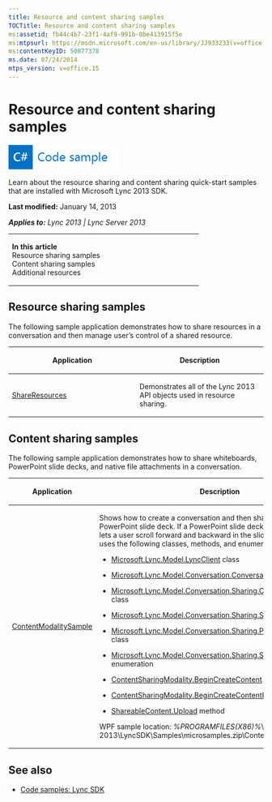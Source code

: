 ```yaml
---
title: Resource and content sharing samples
TOCTitle: Resource and content sharing samples
ms:assetid: fb44c4b7-23f1-4af9-991b-0be413915f5e
ms:mtpsurl: https://msdn.microsoft.com/en-us/library/JJ933233(v=office.15)
ms:contentKeyID: 50877378
ms.date: 07/24/2014
mtps_version: v=office.15
---
```


# Resource and content sharing samples

![Code sample topic](images/JJ937254.mod_icon_codesample_long(Office.15).png "Code sample topic")

Learn about the resource sharing and content sharing quick-start samples that are installed with Microsoft Lync 2013 SDK.

**Last modified:** January 14, 2013

***Applies to:** Lync 2013 | Lync Server 2013*

<table>
<colgroup>
<col style="width: 50%" />
<col style="width: 50%" />
</colgroup>
<tbody>
<tr class="odd">
<td><p><strong>In this article</strong><br />
Resource sharing samples<br />
Content sharing samples<br />
Additional resources</p></td>
<td><p></p></td>
</tr>
</tbody>
</table>

## Resource sharing samples

The following sample application demonstrates how to share resources in a conversation and then manage user’s control of a shared resource.

<table>
<colgroup>
<col style="width: 50%" />
<col style="width: 50%" />
</colgroup>
<thead>
<tr class="header">
<th><p>Application</p></th>
<th><p>Description</p></th>
</tr>
</thead>
<tbody>
<tr class="odd">
<td><p><a href="http://code.msdn.microsoft.com/lync-2013-start-a-927aa595">ShareResources</a></p></td>
<td><p>Demonstrates all of the Lync 2013 API objects used in resource sharing.</p></td>
</tr>
</tbody>
</table>

## Content sharing samples

The following sample application demonstrates how to share whiteboards, PowerPoint slide decks, and native file attachments in a conversation.

<table>
<colgroup>
<col style="width: 50%" />
<col style="width: 50%" />
</colgroup>
<thead>
<tr class="header">
<th><p>Application</p></th>
<th><p>Description</p></th>
</tr>
</thead>
<tbody>
<tr class="odd">
<td><p><a href="http://code.msdn.microsoft.com/lync-2013-control-3b9df73f">ContentModalitySample</a></p></td>
<td><p>Shows how to create a conversation and then share a whiteboard and a PowerPoint slide deck. If a PowerPoint slide deck is shared, the sample lets a user scroll forward and backward in the slide deck. The sample uses the following classes, methods, and enumerations:</p>
<ul>
<li><p><a href="https://msdn.microsoft.com/en-us/library/jj274980(v=office.15)">Microsoft.Lync.Model.LyncClient</a> class</p></li>
<li><p><a href="https://msdn.microsoft.com/en-us/library/jj276988(v=office.15)">Microsoft.Lync.Model.Conversation.Conversation</a> class</p></li>
<li><p><a href="https://msdn.microsoft.com/en-us/library/jj266998(v=office.15)">Microsoft.Lync.Model.Conversation.Sharing.ContentSharingModality</a> class</p></li>
<li><p><a href="https://msdn.microsoft.com/en-us/library/jj277217(v=office.15)">Microsoft.Lync.Model.Conversation.Sharing.ShareableContent</a> class</p></li>
<li><p><a href="https://msdn.microsoft.com/en-us/library/jj277028(v=office.15)">Microsoft.Lync.Model.Conversation.Sharing.PowerPointContent</a> class</p></li>
<li><p><a href="https://msdn.microsoft.com/en-us/library/jj267322(v=office.15)">Microsoft.Lync.Model.Conversation.Sharing.ShareableContentState</a> enumeration</p></li>
<li><p><a href="https://msdn.microsoft.com/en-us/library/jj277556(v=office.15)">ContentSharingModality.BeginCreateContent</a> method</p></li>
<li><p><a href="https://msdn.microsoft.com/en-us/library/jj277389(v=office.15)">ContentSharingModality.BeginCreateContentFromFile</a> method</p></li>
<li><p><a href="https://msdn.microsoft.com/en-us/library/jj278338(v=office.15)">ShareableContent.Upload</a> method</p></li>
</ul>
<p>WPF sample location: <em>%PROGRAMFILES(X86)%</em>\Microsoft Office 2013\LyncSDK\Samples\microsamples.zip\ContentSharingModality</p></td>
</tr>
</tbody>
</table>

## See also

  - [Code samples: Lync SDK](code-samples-lync-sdk.md)

